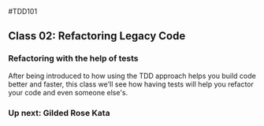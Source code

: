 #TDD101

## Class 02: Refactoring Legacy Code

### Refactoring with the help of tests
After being introduced to how using the TDD approach helps you build code better and faster, this class we'll see how having tests will help you refactor your code and even someone else's. 

### Up next: Gilded Rose Kata




